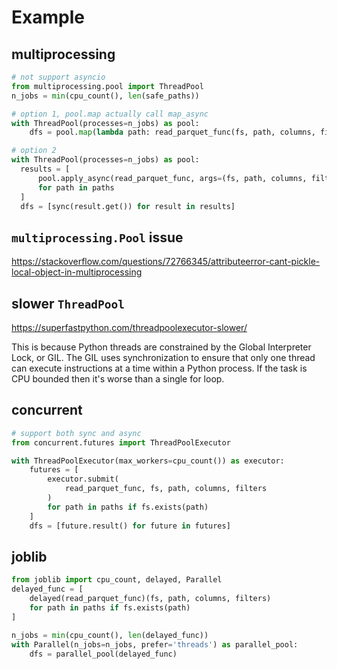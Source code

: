# Example

## multiprocessing
```py
# not support asyncio
from multiprocessing.pool import ThreadPool
n_jobs = min(cpu_count(), len(safe_paths))

# option 1, pool.map actually call map_async
with ThreadPool(processes=n_jobs) as pool:
    dfs = pool.map(lambda path: read_parquet_func(fs, path, columns, filters), paths)

# option 2
with ThreadPool(processes=n_jobs) as pool:
  results = [
      pool.apply_async(read_parquet_func, args=(fs, path, columns, filters))
      for path in paths
  ]
  dfs = [sync(result.get()) for result in results]
```

## `multiprocessing.Pool` issue
https://stackoverflow.com/questions/72766345/attributeerror-cant-pickle-local-object-in-multiprocessing

## slower `ThreadPool`
https://superfastpython.com/threadpoolexecutor-slower/

This is because Python threads are constrained by the Global Interpreter Lock, or GIL.
The GIL uses synchronization to ensure that only one thread can execute instructions at a time within a Python process.
If the task is CPU bounded then it's worse than a single for loop.

## concurrent
```py
# support both sync and async
from concurrent.futures import ThreadPoolExecutor

with ThreadPoolExecutor(max_workers=cpu_count()) as executor:
    futures = [
        executor.submit(
            read_parquet_func, fs, path, columns, filters
        )
        for path in paths if fs.exists(path)
    ]
    dfs = [future.result() for future in futures]
```

## joblib
```py
from joblib import cpu_count, delayed, Parallel
delayed_func = [
    delayed(read_parquet_func)(fs, path, columns, filters)
    for path in paths if fs.exists(path)
]

n_jobs = min(cpu_count(), len(delayed_func))
with Parallel(n_jobs=n_jobs, prefer='threads') as parallel_pool:
    dfs = parallel_pool(delayed_func)
```
